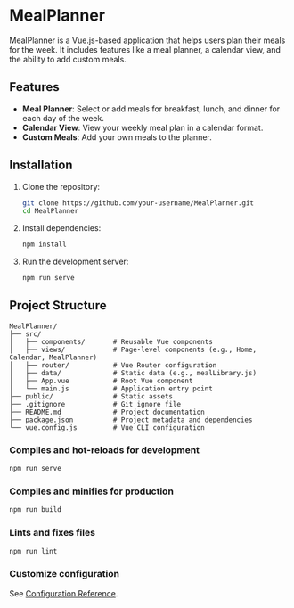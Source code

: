 # MealPlanner

MealPlanner is a Vue.js-based application that helps users plan their meals for the week. It includes features like a meal planner, a calendar view, and the ability to add custom meals.

## Features

- **Meal Planner**: Select or add meals for breakfast, lunch, and dinner for each day of the week.
- **Calendar View**: View your weekly meal plan in a calendar format.
- **Custom Meals**: Add your own meals to the planner.

## Installation

1. Clone the repository:
   ```bash
   git clone https://github.com/your-username/MealPlanner.git
   cd MealPlanner
   ```

2. Install dependencies:
   ```bash
   npm install
   ```

3. Run the development server:
   ```bash
   npm run serve
   ```

## Project Structure

```
MealPlanner/
├── src/
│   ├── components/       # Reusable Vue components
│   ├── views/            # Page-level components (e.g., Home, Calendar, MealPlanner)
│   ├── router/           # Vue Router configuration
│   ├── data/             # Static data (e.g., mealLibrary.js)
│   ├── App.vue           # Root Vue component
│   └── main.js           # Application entry point
├── public/               # Static assets
├── .gitignore            # Git ignore file
├── README.md             # Project documentation
├── package.json          # Project metadata and dependencies
└── vue.config.js         # Vue CLI configuration
```

### Compiles and hot-reloads for development
```bash
npm run serve
```

### Compiles and minifies for production
```bash
npm run build
```

### Lints and fixes files
```bash
npm run lint
```

### Customize configuration
See [Configuration Reference](https://cli.vuejs.org/config/).

